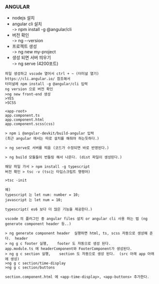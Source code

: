 ### ANGULAR

* nodejs 설치 <br>
* angular cli 설치 <br>
-> npm install -g @angular/cli
* 버전 확인 <br>
-> ng --version
* 프로젝트 생성 <br>
-> ng new my-project
* 생성 되면 서버 띄우기 <br>
-> ng serve (4200포트)

~~~
파일 생성하고 vscode 열어서 ctrl + ~ (터미널 열기)
https://cli.angular.io/ 참조해서 
터미널에 npm install -g @angular/cli 입력
ng version 으로 버전 확인
>ng new front-end 생성
>YES
>SCSS

<app-root>
app.component.ts
app.component.html
app.component.scss(css)

> npm i @angular-devkit/build-angular 입력
(최근 angular 에서는 따로 설치를 해줘야 하는듯하다.)

> ng serve로 서버를 띄움 (코드가 수정되면 바로 반영된다.)

> ng build 모듈들이 번들링 해서 나온다. (dist 파일이 생성된다.)

해당 파일 가서 > npm install -g typescript
버전 확인 > tsc -v (tsc는 타입스크립트 명령어)

>tsc -init

예)
typescript 는 let num: number = 10; 
javascript 는 let num = 10; 

typescript( es6 보다 더 많은 기능을 제공한다.)

vscode 의 플러그인 중 angular files 설치 or angular cli 사용 하는 법 (ng generate component header 등..)

> ng generate component header  실행하면 html, ts, scss 자동으로 생성해 준다.  header
> ng g c footer 실행,    footer 도 자동으로 생성 된다. 
app.module.ts 에 headerComponent와 FooterComponent가 생성된다.
> ng g c section 실행,    section 도 자동으로 생성 된다.  (src 아래 app 아래에 생성)
>ng g c section/time-display
>ng g c section/buttons

section.component.html 에 <app-time-display>, <app-buttons> 추가한다.
~~~
